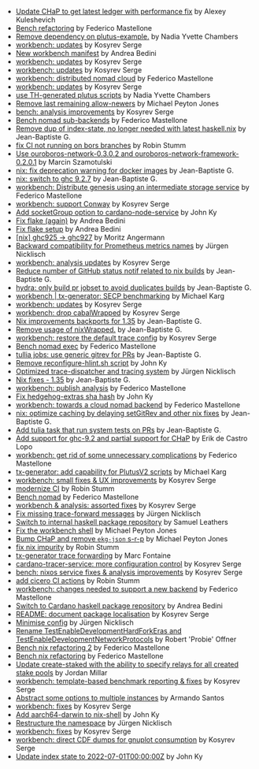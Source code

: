 - [Update CHaP to get latest ledger with performance fix](https://github.com/input-output-hk/cardano-node/pull/5157) by Alexey Kuleshevich
- [Bench refactoring](https://github.com/input-output-hk/cardano-node/pull/5154) by Federico Mastellone
- [Remove dependency on plutus-example.](https://github.com/input-output-hk/cardano-node/pull/5147) by Nadia Yvette Chambers
- [workbench:  updates](https://github.com/input-output-hk/cardano-node/pull/5134) by Kosyrev Serge
- [New workbench manifest](https://github.com/input-output-hk/cardano-node/pull/5133) by Andrea Bedini
- [workbench:  updates](https://github.com/input-output-hk/cardano-node/pull/5097) by Kosyrev Serge
- [workbench: updates](https://github.com/input-output-hk/cardano-node/pull/5091) by Kosyrev Serge
- [workbench: distributed nomad cloud](https://github.com/input-output-hk/cardano-node/pull/5068) by Federico Mastellone
- [workbench:  updates](https://github.com/input-output-hk/cardano-node/pull/5065) by Kosyrev Serge
- [use TH-generated plutus scripts](https://github.com/input-output-hk/cardano-node/pull/5048) by Nadia Yvette Chambers
- [Remove last remaining allow-newers](https://github.com/input-output-hk/cardano-node/pull/5043) by Michael Peyton Jones
- [bench:  analysis improvements](https://github.com/input-output-hk/cardano-node/pull/5039) by Kosyrev Serge
- [Bench nomad sub-backends](https://github.com/input-output-hk/cardano-node/pull/5037) by Federico Mastellone
- [Remove dup of index-state, no longer needed with latest haskell.nix](https://github.com/input-output-hk/cardano-node/pull/5026) by Jean-Baptiste G.
- [fix CI not running on bors branches](https://github.com/input-output-hk/cardano-node/pull/5023) by Robin Stumm
- [Use ouroboros-network-0.3.0.2 and ouroboros-network-framework-0.2.0.1](https://github.com/input-output-hk/cardano-node/pull/5018) by Marcin Szamotulski
- [nix: fix deprecation warning for docker images](https://github.com/input-output-hk/cardano-node/pull/4999) by Jean-Baptiste G.
- [nix: switch to ghc 9.2.7](https://github.com/input-output-hk/cardano-node/pull/4998) by Jean-Baptiste G.
- [workbench: Distribute genesis using an intermediate storage service](https://github.com/input-output-hk/cardano-node/pull/4995) by Federico Mastellone
- [workbench: support Conway](https://github.com/input-output-hk/cardano-node/pull/4987) by Kosyrev Serge
- [Add socketGroup option to cardano-node-service](https://github.com/input-output-hk/cardano-node/pull/4969) by John Ky
- [Fix flake (again)](https://github.com/input-output-hk/cardano-node/pull/4965) by Andrea Bedini
- [Fix flake setup](https://github.com/input-output-hk/cardano-node/pull/4963) by Andrea Bedini
- [[nix] ghc925 -> ghc927](https://github.com/input-output-hk/cardano-node/pull/4962) by Moritz Angermann
- [Backward compatibility for Prometheus metrics names](https://github.com/input-output-hk/cardano-node/pull/4955) by Jürgen Nicklisch
- [workbench:  analysis updates](https://github.com/input-output-hk/cardano-node/pull/4936) by Kosyrev Serge
- [Reduce number of GitHub status notif related to nix builds](https://github.com/input-output-hk/cardano-node/pull/4930) by Jean-Baptiste G.
- [hydra: only build pr jobset to avoid duplicates builds](https://github.com/input-output-hk/cardano-node/pull/4925) by Jean-Baptiste G.
- [workbench | tx-generator: SECP benchmarking](https://github.com/input-output-hk/cardano-node/pull/4907) by Michael Karg
- [workbench:  updates](https://github.com/input-output-hk/cardano-node/pull/4904) by Kosyrev Serge
- [workbench:  drop cabalWrapped](https://github.com/input-output-hk/cardano-node/pull/4873) by Kosyrev Serge
- [Nix improvements backports for 1.35](https://github.com/input-output-hk/cardano-node/pull/4868) by Jean-Baptiste G.
- [Remove usage of nixWrapped.](https://github.com/input-output-hk/cardano-node/pull/4866) by Jean-Baptiste G.
- [workbench:  restore the default trace config](https://github.com/input-output-hk/cardano-node/pull/4859) by Kosyrev Serge
- [Bench nomad exec](https://github.com/input-output-hk/cardano-node/pull/4852) by Federico Mastellone
- [tullia jobs: use generic gitrev for PRs](https://github.com/input-output-hk/cardano-node/pull/4844) by Jean-Baptiste G.
- [Remove reconfigure-hlint.sh script](https://github.com/input-output-hk/cardano-node/pull/4838) by John Ky
- [Optimized trace-dispatcher and tracing system](https://github.com/input-output-hk/cardano-node/pull/4811) by Jürgen Nicklisch
- [Nix fixes - 1.35](https://github.com/input-output-hk/cardano-node/pull/4778) by Jean-Baptiste G.
- [workbench: publish analysis](https://github.com/input-output-hk/cardano-node/pull/4772) by Federico Mastellone
- [Fix hedgehog-extras sha hash](https://github.com/input-output-hk/cardano-node/pull/4762) by John Ky
- [workbench:  towards a cloud nomad backend](https://github.com/input-output-hk/cardano-node/pull/4760) by Federico Mastellone
- [nix: optimize caching by delaying setGitRev and other nix fixes](https://github.com/input-output-hk/cardano-node/pull/4748) by Jean-Baptiste G.
- [Add tulia task that run system tests on PRs](https://github.com/input-output-hk/cardano-node/pull/4705) by Jean-Baptiste G.
- [Add support for ghc-9.2 and partial support for CHaP](https://github.com/input-output-hk/cardano-node/pull/4701) by Erik de Castro Lopo
- [workbench: get rid of some unnecessary complications](https://github.com/input-output-hk/cardano-node/pull/4694) by Federico Mastellone
- [tx-generator: add capability for PlutusV2 scripts](https://github.com/input-output-hk/cardano-node/pull/4667) by Michael Karg
- [workbench: small fixes & UX improvements](https://github.com/input-output-hk/cardano-node/pull/4665) by Kosyrev Serge
- [modernize CI](https://github.com/input-output-hk/cardano-node/pull/4652) by Robin Stumm
- [Bench nomad](https://github.com/input-output-hk/cardano-node/pull/4606) by Federico Mastellone
- [workbench & analysis: assorted fixes](https://github.com/input-output-hk/cardano-node/pull/4582) by Kosyrev Serge
- [Fix missing trace-forward messages](https://github.com/input-output-hk/cardano-node/pull/4581) by Jürgen Nicklisch
- [Switch to internal haskell package repository](https://github.com/input-output-hk/cardano-node/pull/4540) by Samuel Leathers
- [Fix the workbench shell](https://github.com/input-output-hk/cardano-node/pull/4522) by Michael Peyton Jones
- [Bump CHaP and remove `ekg-json` s-r-p](https://github.com/input-output-hk/cardano-node/pull/4519) by Michael Peyton Jones
- [fix nix impurity](https://github.com/input-output-hk/cardano-node/pull/4518) by Robin Stumm
- [tx-generator trace forwarding](https://github.com/input-output-hk/cardano-node/pull/4511) by Marc Fontaine
- [cardano-tracer-service:  more configuration control](https://github.com/input-output-hk/cardano-node/pull/4510) by Kosyrev Serge
- [bench:  nixos service fixes & analysis improvements](https://github.com/input-output-hk/cardano-node/pull/4509) by Kosyrev Serge
- [add cicero CI actions](https://github.com/input-output-hk/cardano-node/pull/4489) by Robin Stumm
- [workbench: changes needed to support a new backend](https://github.com/input-output-hk/cardano-node/pull/4457) by Federico Mastellone
- [Switch to Cardano haskell package repository](https://github.com/input-output-hk/cardano-node/pull/4411) by Andrea Bedini
- [README:  document package localisation](https://github.com/input-output-hk/cardano-node/pull/4377) by Kosyrev Serge
- [Minimise config](https://github.com/input-output-hk/cardano-node/pull/4351) by Jürgen Nicklisch
- [Rename TestEnableDevelopmentHardForkEras and TestEnableDevelopmentNetworkProtocols](https://github.com/input-output-hk/cardano-node/pull/4341) by Robert 'Probie' Offner
- [Bench nix refactoring 2](https://github.com/input-output-hk/cardano-node/pull/4324) by Federico Mastellone
- [Bench nix refactoring](https://github.com/input-output-hk/cardano-node/pull/4285) by Federico Mastellone
- [Update create-staked with the ability to specify relays for all created stake pools](https://github.com/input-output-hk/cardano-node/pull/4234) by Jordan Millar
- [workbench:  template-based benchmark reporting & fixes](https://github.com/input-output-hk/cardano-node/pull/4208) by Kosyrev Serge
- [Abstract some options to multiple instances](https://github.com/input-output-hk/cardano-node/pull/4196) by Armando Santos
- [workbench:  fixes](https://github.com/input-output-hk/cardano-node/pull/4147) by Kosyrev Serge
- [Add aarch64-darwin to nix-shell](https://github.com/input-output-hk/cardano-node/pull/4125) by John Ky
- [Restructure the namespace](https://github.com/input-output-hk/cardano-node/pull/4117) by Jürgen Nicklisch
- [workbench: fixes](https://github.com/input-output-hk/cardano-node/pull/4113) by Kosyrev Serge
- [workbench:  direct CDF dumps for gnuplot consumption](https://github.com/input-output-hk/cardano-node/pull/4056) by Kosyrev Serge
- [Update index state to 2022-07-01T00:00:00Z](https://github.com/input-output-hk/cardano-node/pull/3862) by John Ky

